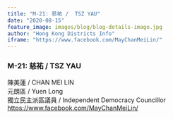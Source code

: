 ```yaml
---
title: "M-21: 慈祐 /  TSZ YAU"
date: "2020-08-15"
feature_image: images/blog/blog-details-image.jpg
author: "Hong Kong Districts Info"
iframe: "https://www.facebook.com/MayChanMeiLin/"
---
```


### M-21: 慈祐 /  TSZ YAU  
陳美蓮 /  CHAN MEI LIN  
元朗區 / Yuen Long  
獨立民主派區議員  /  Independent Democracy Councillor  
https://www.facebook.com/MayChanMeiLin/
